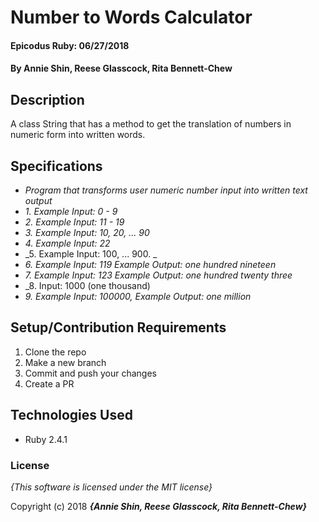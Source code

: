 # Number to Words Calculator

#### Epicodus Ruby: 06/27/2018

#### By Annie Shin, Reese Glasscock, Rita Bennett-Chew

## Description

A class String that has a method to get the translation of numbers in numeric form into written words.

## Specifications
* _Program that transforms user numeric number input into written text output_
* _1. Example Input: 0 - 9_
* _2. Example Input: 11 - 19_
* _3. Example Input: 10, 20, ... 90_
* _4. Example Input: 22_
* _5. Example Input: 100, ... 900. _
* _6. Example Input: 119 Example Output: one hundred nineteen_
* _7. Example Input: 123 Example Output: one hundred twenty three_
* _8. Input: 1000 (one thousand)
* _9. Example Input: 100000, Example Output: one million_

## Setup/Contribution Requirements

1. Clone the repo
1. Make a new branch
1. Commit and push your changes
1. Create a PR

## Technologies Used

* Ruby 2.4.1

### License

*{This software is licensed under the MIT license}*

Copyright (c) 2018 **_{Annie Shin, Reese Glasscock, Rita Bennett-Chew}_**
